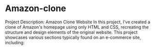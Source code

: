 # Amazon-clone
Project Description: Amazon Clone Website  In this project, I've created a clone of Amazon's homepage using only HTML and CSS, recreating the structure and design elements of the original website. This project showcases various sections typically found on an e-commerce site, including:
